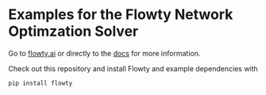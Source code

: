 # Examples for the Flowty Network Optimzation Solver

Go to [flowty.ai](https://flowty.ai) or directly to the [docs](https:/docs.flowty.ai) for more information.

Check out this repository and install Flowty and example dependencies with

```bash
pip install flowty
```
